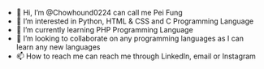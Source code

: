 - 👋 Hi, I’m @Chowhound0224 can call me Pei Fung
- 👀 I’m interested in Python, HTML & CSS and C Programming Language
- 🌱 I’m currently learning PHP Programming Language
- 💞️ I’m looking to collaborate on any programming languages as I can learn any new languages
- 📫 How to reach me can reach me through LinkedIn, email or Instagram

<!---
Chowhound0224/Chowhound0224 is a ✨ special ✨ repository because its `README.md` (this file) appears on your GitHub profile.
You can click the Preview link to take a look at your changes.
--->
